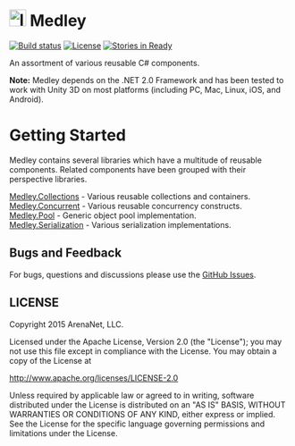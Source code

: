 <img src="http://cdn.flaticon.com/png/256/64749.png" alt="Icon" width="30" height="30"/> Medley
=====
[![Build status](https://ci.appveyor.com/api/projects/status/cvl40gehv0t334rs?svg=true)](https://ci.appveyor.com/project/elvirb/medley)
[![License](https://img.shields.io/hexpm/l/plug.svg)](http://www.apache.org/licenses/LICENSE-2.0)
[![Stories in Ready](https://badge.waffle.io/arenanet/medley.png?label=ready&title=Ready)](http://waffle.io/arenanet/medley)

An assortment of various reusable C# components. 

<b>Note:</b> Medley depends on the .NET 2.0 Framework and has been tested to work with Unity 3D on most platforms (including PC, Mac, Linux, iOS, and Android).

Getting Started
==========

Medley contains several libraries which have a multitude of reusable components. Related components have been grouped with their perspective libraries.

[Medley.Collections](https://github.com/arenanet/medley/tree/master/Medley.Collections) - Various reusable collections and containers.
<br />
[Medley.Concurrent](https://github.com/arenanet/medley/tree/master/Medley.Concurrent) - Various reusable concurrency constructs.
<br />
[Medley.Pool](https://github.com/arenanet/medley/tree/master/Medley.Pool) - Generic object pool implementation.
<br />
[Medley.Serialization](https://github.com/arenanet/medley/tree/master/Medley.Serialization) - Various serialization implementations.

## Bugs and Feedback

For bugs, questions and discussions please use the [GitHub Issues](https://github.com/ArenaNet/Medley/issues).

## LICENSE

Copyright 2015 ArenaNet, LLC.

Licensed under the Apache License, Version 2.0 (the "License");
you may not use this file except in compliance with the License.
You may obtain a copy of the License at

<http://www.apache.org/licenses/LICENSE-2.0>

Unless required by applicable law or agreed to in writing, software
distributed under the License is distributed on an "AS IS" BASIS,
WITHOUT WARRANTIES OR CONDITIONS OF ANY KIND, either express or implied.
See the License for the specific language governing permissions and
limitations under the License.
